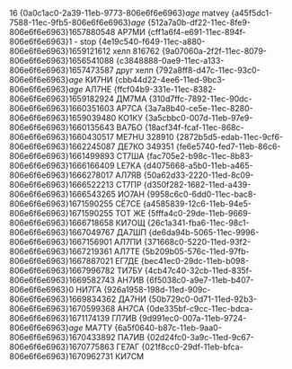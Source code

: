 16
{0a0c1ac0-2a39-11eb-9773-806e6f6e6963}$age$ matvey
{a45f5dc1-7588-11ec-9fb5-806e6f6e6963}$age$
{512a7a0b-df22-11ec-8fe9-806e6f6e6963}$1657880548$ АР7МИ
{cff1a6f4-e691-11ec-894f-806e6f6e6963}$1$ - stop
{4e19c540-f649-11ec-a880-806e6f6e6963}$1659121612$ хелп 816762
{9a07060a-2f2f-11ec-8079-806e6f6e6963}$1656541088$
{c3848888-0ae9-11ec-a133-806e6f6e6963}$1657473587$ друг хелп
{792a8ff8-d47c-11ec-93c0-806e6f6e6963}$age$ КИ7НИ
{cbb44d22-4ee6-11ed-9bc3-806e6f6e6963}$age$ АЛ7НЕ
{ffcf04b9-331e-11ec-8382-806e6f6e6963}$1659182924$ ДМ7МА
{310d7ffc-7892-11ec-90dc-806e6f6e6963}$1660351603$ АР7СА
{3a7a8b40-ce5e-11ec-8280-806e6f6e6963}$1659039480$ КО1КУ
{3a5cbbc0-007d-11eb-97e9-806e6f6e6963}$1660135643$ ВА7БО
{18acf34f-fcaf-11ec-868c-806e6f6e6963}$1660430517$ ME7HU 328910
{2872b5d5-edab-11ec-9cf6-806e6f6e6963}$1662245087$ ДЕ7КО  349351
{fe6e5740-fed7-11eb-86c6-806e6f6e6963}$1661499893$ СТ7ША
{fac705e2-b98c-11ec-8b83-806e6f6e6963}$1666166409$ LE7KA
{d4075668-a5b0-11eb-a465-806e6f6e6963}$1666278017$ АЛ7ЯВ
{50a62d33-2220-11ed-8c09-806e6f6e6963}$1666522213$ СТ7ПР
{d350f282-1682-11ed-a439-806e6f6e6963}$1666543265$ ИО7АН
{9958c6c0-6dd0-11ec-bac8-806e6f6e6963}$1671590255$ СЁ7СЕ 
{a4585839-12c6-11eb-94e5-806e6f6e6963}$1671590255$ ТОТ ЖЕ
{5fffa4c0-29de-11eb-9669-806e6f6e6963}$1666718658$ КИ7ОЩ
{26c1a341-fba6-11ec-98c1-806e6f6e6963}$1667049767$ ДА7ШП
{de6da94b-5065-11ec-9996-806e6f6e6963}$1667156901$ АЛ7ПИ
{371668c0-5220-11ed-93f2-806e6f6e6963}$1667219361$ АЛ7ТЕ
{5b209b05-576c-11ed-97fb-806e6f6e6963}$1667887021$ ЕГ7ДЕ
{bec41ec0-29dc-11eb-b098-806e6f6e6963}$1667996782$ ТИ7БУ
{4cb47c40-32cb-11ed-835f-806e6f6e6963}$1669582743$ АН7ИВ
{6f5038c0-a9e7-11eb-b407-806e6f6e6963}$0$ НИ7ГА
{926a1958-198d-11ed-909c-806e6f6e6963}$1669834362$ ДА7НИ
{50b729c0-0d71-11ed-92b3-806e6f6e6963}$1670599368$ АН7СА
{0de335bf-c9cc-11ec-bdca-806e6f6e6963}$1671174139$ ГЛ7ИВ
{9d991ec0-007a-11eb-9724-806e6f6e6963}$age$ МА7ТУ
{6a5f0640-b87c-11eb-9aa0-806e6f6e6963}$1670433892$ ПА7ИВ
{02d24fc0-3a9c-11ed-9c67-806e6f6e6963}$1670775863$ ГЕ7АГ
{021f8cc0-29df-11eb-bfca-806e6f6e6963}$1670962731$ КИ7СМ
